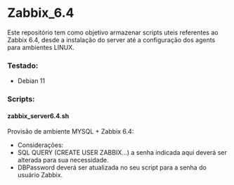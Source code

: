 # Zabbix_6.4
Este repositório tem como objetivo armazenar scripts uteis referentes ao Zabbix 6.4, desde a instalação do server até a configuração dos agents para ambientes LINUX.

### Testado:
- Debian 11

### Scripts:

#### zabbix_server6.4.sh
Provisão de ambiente MYSQL + Zabbix 6.4:
- Considerações:
-   SQL QUERY (CREATE USER ZABBIX...) a senha indicada aqui deverá ser alterada para sua necessidade.
-   DBPassword deverá ser atualizada no seu script para a senha do usuário Zabbix. 
